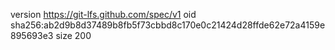 version https://git-lfs.github.com/spec/v1
oid sha256:ab2d9b8d37489b8fb5f73cbbd8c170e0c21424d28ffde62e72a4159e895693e3
size 200

